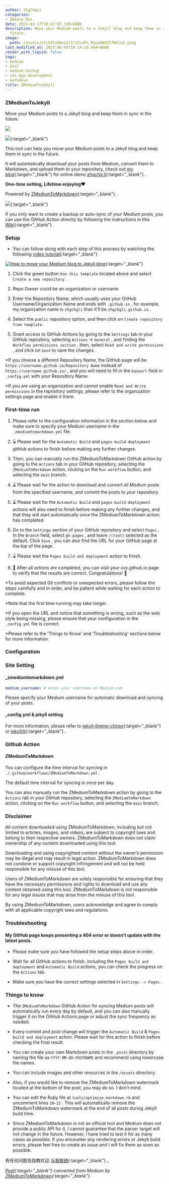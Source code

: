 ```yaml
---
author: ZhgChgLi
categories:
- ZRealm Dev.
date: 2023-03-17T18:47:07.138+0000
description: Move your Medium posts to a Jekyll blog and keep them in sync in the
  future.
image:
  path: /assets/e7c547a5be22/1*zCLwPn_KqvqUW4Zt7BXiLA.jpeg
last_modified_at: 2023-08-05T16:14:18.464+0000
render_with_liquid: false
tags:
- medium
- post
- medium-backup
- ios-app-development
- markdown
title: ZMediumToJekyll
---
```


### ZMediumToJekyll



Move your Medium posts to a Jekyll blog and keep them in sync in the future.



![](/assets/e7c547a5be22/1*zCLwPn_KqvqUW4Zt7BXiLA.jpeg)



[![](https://opengraph.githubassets.com/606f1a4a3ff52cde0e6491d2caa256537f0d0b2b01358ffb2f2e0bb5696f1f19/ZhgChgLi/ZMediumToJekyll)](https://github.com/ZhgChgLi/ZMediumToJekyll){:target="_blank"}



This tool can help you move your Medium posts to a Jekyll blog and keep them in sync in the future.



It will automatically download your posts from Medium, convert them to Markdown, and upload them to your repository, check out [my blog](https://github.com/ZhgChgLi/zhgchgli.github.io/){:target="_blank"} for online demo [zhgchg.li](https://zhgchg.li/){:target="_blank"} .



**One-time setting, Lifetime enjoying❤️**



Powered by [ZMediumToMarkdown](https://github.com/ZhgChgLi/ZMediumToMarkdown){:target="_blank"} .



[![](https://repository-images.githubusercontent.com/493527574/9b5b7025-cc95-4e81-84a9-b38706093c27)](https://github.com/ZhgChgLi/ZMediumToMarkdown){:target="_blank"}



If you only want to create a backup or auto-sync of your Medium posts, you can use the GitHub Action directly by following the instructions in this [Wiki](https://github.com/ZhgChgLi/ZMediumToMarkdown/wiki/How-to-use-Github-Action-as-your-free-&-no-code-Medium-Posts-backup-service){:target="_blank"} .



### Setup



- You can follow along with each step of this process by watching the following [video tutorial](https://www.youtube.com/watch?v=qsnZKFL3vks){:target="_blank"}



[![How to move your Medium blog to Jekyll blog](/assets/e7c547a5be22/4dc7_hqdefault.jpg "How to move your Medium blog to Jekyll blog")](https://www.youtube.com/watch?v=qsnZKFL3vks){:target="_blank"}



1. Click the green button `Use this template` located above and select `Create a new repository` .


2. Repo Owner could be an organization or username


3. Enter the Repository Name, which usually uses your GitHub Username/Organization Name and ends with `.github.io` , for example, my organization name is `zhgchgli` than it'll be `zhgchgli.github.io` .


4. Select the `public` repository option, and then click on `Create repository from template` .


5. Grant access to GitHub Actions by going to the `Settings` tab in your GitHub repository, selecting `Actions` -&gt; `General` , and finding the `Workflow permissions section` , then, select `Read and write permissions` , and click on `Save` to save the changes.



*If you choose a different Repository Name, the GitHub page will be `https://username.github.io/Repository Name` instead of `https://username.github.io/` , and you will need to fill in the `baseurl` field in `_config.yml` with your Repository Name.



*If you are using an organization and cannot enable `Read and Write permissions` in the repository settings, please refer to the organization settings page and enable it there.



### First-time run



1. Please refer to the configuration information in the section below and make sure to specify your Medium username in the `_zmediumtomarkdown.yml` file.


2. ⌛️ Please wait for the `Automatic Build` and `pages-build-deployment` gitHub actions to finish before making any further changes.


3. Then, you can manually run the ZMediumToMarkdown GitHub action by going to the `Actions` tab in your GitHub repository, selecting the `ZMediumToMarkdown` action, clicking on the `Run workflow` button, and selecting the `main` branch.


4. ⌛️ Please wait for the action to download and convert all Medium posts from the specified username, and commit the posts to your repository.


5. ⌛️ Please wait for the `Automatic Build` and `pages-build-deployment` actions will also need to finish before making any further changes, and that they will start automatically once the ZMediumToMarkdown action has completed.


6. Go to the `Settings` section of your GitHub repository and select `Pages` , In the `Branch` field, select `gh-pages` , and leave `/(root)` selected as the default. Click `Save` , you can also find the URL for your GitHub page at the top of the page.


7. ⌛️ Please wait the `Pages build and deployment` action to finish.


8. 🎉 After all actions are completed, you can visit your xxx.github.io page to verify that the results are correct. Congratulations! 🎉



*To avoid expected Git conflicts or unexpected errors, please follow the steps carefully and in order, and be patient while waiting for each action to complete.



*Note that the first time running may take longer.



*If you open the URL and notice that something is wrong, such as the web style being missing, please ensure that your configuration in the `_config.yml` file is correct.



*Please refer to the ‘Things to Know’ and ‘Troubleshooting’ sections below for more information.



### Configuration



### Site Setting



#### _zmediumtomarkdown.yml



```yaml
medium_username: # enter your username on Medium.com
```



Please specify your Medium username for automatic download and syncing of your posts.



#### _config.yml & jekyll setting



For more information, please refer to [jekyll-theme-chirpy](https://github.com/cotes2020/jekyll-theme-chirpy/){:target="_blank"} or [jekyllrb](https://jekyllrb.com/){:target="_blank"} .



### Github Action



#### ZMediumToMarkdown



You can configure the time interval for syncing in `./.github/workflows/ZMediumToMarkdown.yml` .



The default time interval for syncing is once per day.



You can also manually run the ZMediumToMarkdown action by going to the `Actions` tab in your GitHub repository, selecting the `ZMediumToMarkdown` action, clicking on the `Run workflow` button, and selecting the `main` branch.



### Disclaimer



All content downloaded using ZMediumToMarkdown, including but not limited to articles, images, and videos, are subject to copyright laws and belong to their respective owners. ZMediumToMarkdown does not claim ownership of any content downloaded using this tool.



Downloading and using copyrighted content without the owner’s permission may be illegal and may result in legal action. ZMediumToMarkdown does not condone or support copyright infringement and will not be held responsible for any misuse of this tool.



Users of ZMediumToMarkdown are solely responsible for ensuring that they have the necessary permissions and rights to download and use any content obtained using this tool. ZMediumToMarkdown is not responsible for any legal issues that may arise from the misuse of this tool.



By using ZMediumToMarkdown, users acknowledge and agree to comply with all applicable copyright laws and regulations.



### Troubleshooting



#### My GitHub page keeps presenting a 404 error or doesn’t update with the latest posts.



- Please make sure you have followed the setup steps above in order.


- Wait for all GitHub actions to finish, including the `Pages build and deployment` and `Automatic Build` actions, you can check the progress on the `Actions` tab.


- Make sure you have the correct settings selected in `Settings -> Pages` .



### Things to know



- The `ZMediumToMarkdown` GitHub Action for syncing Medium posts will automatically run every day by default, and you can also manually trigger it on the GitHub Actions page or adjust the sync frequency as needed.


- Every commit and post change will trigger the `Automatic Build` & `Pages build and deployment` action. Please wait for this action to finish before checking the final result.


- You can create your own Markdown posts in the `_posts` directory by naming the file as `YYYY-MM-DD-POSTNAME` and recommend using lowercase file names.


- You can include images and other resources in the `/assets` directory.


- Also, if you would like to remove the ZMediumToMarkdown watermark located at the bottom of the post, you may do so. I don’t mind.


- You can edit the Ruby file at `tools/optimize_markdown.rb` and uncomment lines `10–12` . This will automatically remove the ZMediumToMarkdown watermark at the end of all posts during Jekyll build time.


- Since ZMediumToMarkdown is not an official tool and Medium does not provide a public API for it, I cannot guarantee that the parser target will not change in the future. However, I have tried to test it for as many cases as possible. If you encounter any rendering errors or Jekyll build errors, please feel free to create an issue and I will fix them as soon as possible.



有任何问题及指教欢迎 [与我联络](https://www.zhgchg.li/contact){:target="_blank"} 。



*[Post](https://medium.com/zrealm-ios-dev/zmediumtojekyll-e7c547a5be22){:target="_blank"} converted from Medium by [ZMediumToMarkdown](https://github.com/ZhgChgLi/ZMediumToMarkdown){:target="_blank"}.*